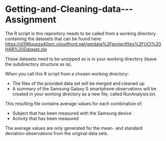 # Getting-and-Cleaning-data---Assignment

The R script in this repository needs to be called from a working directory containing the datasets that can be found here:
https://d396qusza40orc.cloudfront.net/getdata%2Fprojectfiles%2FUCI%20HAR%20Dataset.zip 

These datasets need to be unzipped as is in your working directory (leave the subdirectory structure as is).

When you call this R script from a chosen working directory:
* The files of the provided data set will be merged and cleaned up
* A summary of the Samsung Galaxy S smartphone observations will be created in your working directory as a new file, called RunAnalysis.txt.

This resulting file contains average values for each combination of:
* Subject that has been measured with the Samsung device
* Activity that has been measured

The average values are only generated for the mean- and standard deviation-observations from the original data sets.
